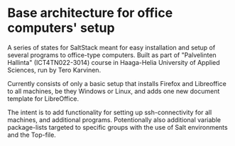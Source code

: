 # Base architecture for office computers' setup

A series of states for SaltStack meant for easy installation and setup of several programs to office-type computers. Built as part of "Palvelinten Hallinta" (ICT4TN022-3014) course in Haaga-Helia University of Applied Sciences, run by Tero Karvinen.

Currently consists of only a basic setup that installs Firefox and Libreoffice to all machines, be they Windows or Linux, and adds one new document template for LibreOffice.

The intent is to add functionality for setting up ssh-connectivity for all machines, and additional programs. Potentionally also additional variable package-lists targeted to specific groups with the use of Salt environments and the Top-file.
